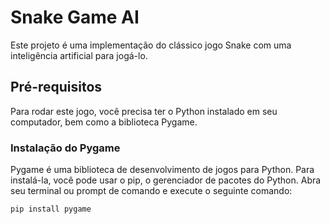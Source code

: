 # Snake Game AI

Este projeto é uma implementação do clássico jogo Snake com uma inteligência artificial para jogá-lo.

## Pré-requisitos

Para rodar este jogo, você precisa ter o Python instalado em seu computador, bem como a biblioteca Pygame. 

### Instalação do Pygame

Pygame é uma biblioteca de desenvolvimento de jogos para Python. Para instalá-la, você pode usar o pip, o gerenciador de pacotes do Python. Abra seu terminal ou prompt de comando e execute o seguinte comando:

```bash
pip install pygame
